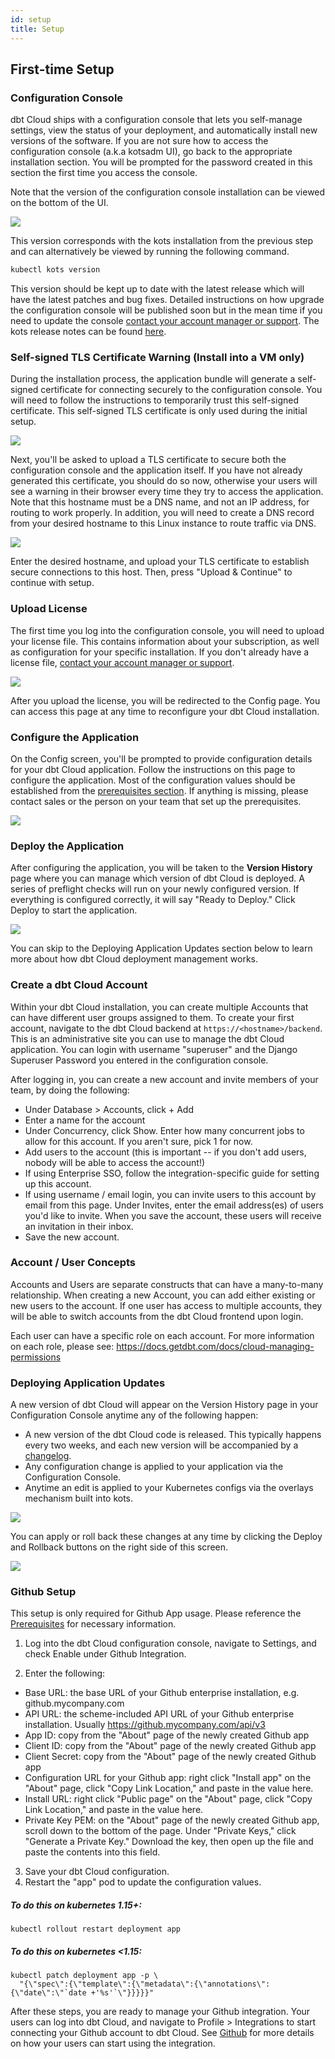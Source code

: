 ```yaml
---
id: setup
title: Setup
---
```


## First-time Setup

### Configuration Console

dbt Cloud ships with a configuration console that lets you self-manage settings, view the status of your deployment, and automatically install new versions of the software. If you are not sure how to access the configuration console (a.k.a kotsadm UI), go back to the appropriate installation section. You will be prompted for the password created in this section the first time you access the console.

Note that the version of the configuration console installation can be viewed on the bottom of the UI.

<img src="/img/docs/dbt-cloud/deployment/kotsadm-login.png" />

This version corresponds with the kots installation from the previous step and can alternatively be viewed by running the following command.

```bash
kubectl kots version
```

This version should be kept up to date with the latest release which will have the latest patches and bug fixes. Detailed instructions on how upgrade the configuration console will be published soon but in the mean time if you need to update the console [contact your account manager or support](mailto:support@getdbt.com). The kots release notes can be found [here](https://kots.io/release-notes/).

### Self-signed TLS Certificate Warning (Install into a VM only)

During the installation process, the application bundle will generate a self-signed certificate for connecting securely to the configuration console. You will need to follow the instructions to temporarily trust this self-signed certificate. This self-signed TLS certificate is only used during the initial setup. 

<img src="/img/docs/dbt-cloud/on-premises/self-signed-cert.png" />

Next, you'll be asked to upload a TLS certificate to secure both the configuration console and the application itself. If you have not already generated this certificate, you should do so now, otherwise your users will see a warning in their browser every time they try to access the application. Note that this hostname must be a DNS name, and not an IP address, for routing to work properly. In addition, you will need to create a DNS record from your desired hostname to this Linux instance to route traffic via DNS.

<img src="/img/docs/dbt-cloud/on-premises/tls.png" />

Enter the desired hostname, and upload your TLS certificate to establish secure connections to this host. Then, press "Upload & Continue" to continue with setup.

### Upload License

The first time you log into the configuration console, you will need to upload your license file. This contains information about your subscription, as well as configuration for your specific installation. If you don't already have a license file, [contact your account manager or support](mailto:support@getdbt.com).

<img src="/img/docs/dbt-cloud/deployment/kotsadm-license.png" />

After you upload the license, you will be redirected to the Config page. You can access this page at any time to reconfigure your dbt Cloud installation.

### Configure the Application

On the Config screen, you'll be prompted to provide configuration details for your dbt Cloud application. Follow the instructions on this page to configure the application. Most of the configuration values should be established from the [prerequisites section](/docs/dbt-cloud/on-premises/prerequisites). If anything is missing, please contact sales or the person on your team that set up the prerequisites.

<img src="/img/docs/dbt-cloud/deployment/kotsadm-config.png" />

### Deploy the Application

After configuring the application, you will be taken to the **Version History** page where you can manage which version of dbt Cloud is deployed. A series of preflight checks will run on your newly configured version. If everything is configured correctly, it will say "Ready to Deploy." Click Deploy to start the application.

<img src="/img/docs/dbt-cloud/on-premises/version-history.png" />

You can skip to the Deploying Application Updates section below to learn more about how dbt Cloud deployment management works.

### Create a dbt Cloud Account

Within your dbt Cloud installation, you can create multiple Accounts that can have different user groups assigned to them. To create your first account, navigate to the dbt Cloud backend at `https://<hostname>/backend`. This is an administrative site you can use to manage the dbt Cloud application. You can login with username "superuser" and the Django Superuser Password you entered in the configuration console.

After logging in, you can create a new account and invite members of your team, by doing the following:

- Under Database > Accounts, click + Add
- Enter a name for the account
- Under Concurrency, click Show. Enter how many concurrent jobs to allow for this account. If you aren't sure, pick 1 for now.
- Add users to the account (this is important -- if you don't add users, nobody will be able to access the account!)
- If using Enterprise SSO, follow the integration-specific guide for setting up this account.
- If using username / email login, you can invite users to this account by email from this page. Under Invites, enter the email address(es) of users you'd like to invite. When you save the account, these users will receive an invitation in their inbox.
- Save the new account.

### Account / User Concepts

Accounts and Users are separate constructs that can have a many-to-many relationship. When creating a new Account, you can add either existing or new users to the account. If one user has access to multiple accounts, they will be able to switch accounts from the dbt Cloud frontend upon login.

Each user can have a specific role on each account. For more information on each role, please see: https://docs.getdbt.com/docs/cloud-managing-permissions

### Deploying Application Updates

A new version of dbt Cloud will appear on the Version History page in your Configuration Console anytime any of the following happen:

- A new version of the dbt Cloud code is released. This typically happens every two weeks, and each new version will be accompanied by a [changelog](/docs/dbt-cloud/cloud-changelog).
- Any configuration change is applied to your application via the Configuration Console.
- Anytime an edit is applied to your Kubernetes configs via the overlays mechanism built into kots.

<img src="/img/docs/dbt-cloud/deployment/kotsadm-version-history.png" />

You can apply or roll back these changes at any time by clicking the Deploy and Rollback buttons on the right side of this screen.

<img src="/img/docs/dbt-cloud/deployment/kotsadm-deploy.png" />

### Github Setup

This setup is only required for Github App usage. Please reference the [Prerequisites](dbt-cloud/on-premises/prerequisites#github) for necessary information. 

1. Log into the dbt Cloud configuration console, navigate to Settings, and check Enable under Github Integration.

2. Enter the following:

- Base URL: the base URL of your Github enterprise installation, e.g. github.mycompany.com
- API URL: the scheme-included API URL of your Github enterprise installation. Usually https://github.mycompany.com/api/v3
- App ID: copy from the "About" page of the newly created Github app
- Client ID: copy from the "About" page of the newly created Github app
- Client Secret: copy from the "About" page of the newly created Github app
- Configuration URL for your Github app: right click "Install app" on the "About" page, click "Copy Link Location," and paste in the value here.
- Install URL: right click "Public page" on the "About" page, click "Copy Link Location," and paste in the value here.
- Private Key PEM: on the "About" page of the newly created Github app, scroll down to the bottom of the page. Under "Private Keys," click "Generate a Private Key." Download the key, then open up the file and paste the contents into this field.

3. Save your dbt Cloud configuration.
4. Restart the "app" pod to update the configuration values.
##### To do this on kubernetes 1.15+:
```
kubectl rollout restart deployment app
```
##### To do this on kubernetes <1.15:
```
kubectl patch deployment app -p \
  "{\"spec\":{\"template\":{\"metadata\":{\"annotations\":{\"date\":\"`date +'%s'`\"}}}}}"
```

After these steps, you are ready to manage your Github integration. Your users can log into dbt Cloud, and navigate to Profile > Integrations to start connecting your Github account to dbt Cloud. See [Github](https://docs.getdbt.com/docs/cloud-installing-the-github-application) for more details on how your users can start using the integration.

